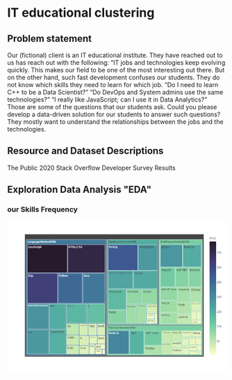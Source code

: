 # IT educational clustering




## Problem statement


Our (fictional) client is an IT educational institute. They have reached out to us has reach out with the following: “IT jobs and technologies keep evolving quickly. This makes our field to be one of the most interesting out there. But on the other hand, such fast development confuses our students. They do not know which skills they need to learn for which job. “Do I need to learn C++ to be a Data Scientist?” “Do DevOps and System admins use the same technologies?” “I really like JavaScript; can I use it in Data Analytics?” Those are some of the questions that our students ask. Could you please develop a data-driven solution for our students to answer such questions? They mostly want to understand the relationships between the jobs and the technologies.

## Resource and Dataset Descriptions
The Public 2020 Stack Overflow Developer Survey Results 

## Exploration Data Analysis "EDA" 
 ### our Skills Frequency
![alt text](https://github.com/AhmedMokbel/Datascience_project/blob/master/reports/figures/Skills%20Frequency%20.png)
